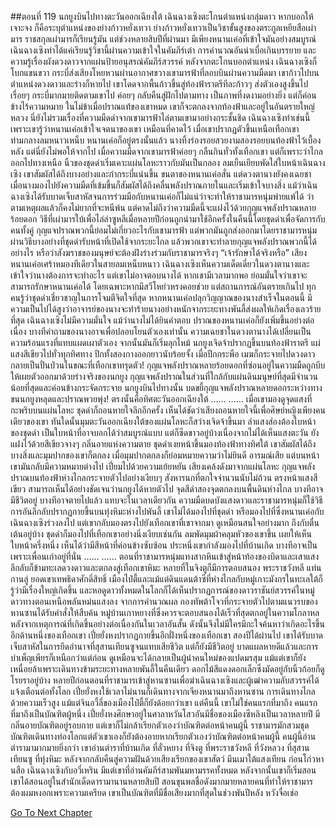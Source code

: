 ##ตอนที่ 119 นกยูงบินไปทางตะวันออกเฉียงใต้
เฉินฉางเซิงตะโกนตำแหน่งกลุ่มดาว หากบอกให้เจาะจง ก็คือระบุตำแหน่งของย่างก้าวหยั่งเทวา
ย่างก้าวหยั่งเทวาเป็นวิชาขั้นสูงของตระกูลเหยียสือเผ่ามาร ราชสกุลเผ่ามารก็เรียนรู้มัน แต่ช่วงหลายสิบปีที่ผ่านมา มีเพียงหนานเค่อที่เข้าใจมันอย่างสมบูรณ์ เฉินฉางเซิงทำได้แค่เรียนรู้วิชานี้ผ่านความเข้าใจในคัมภีร์เต๋า การคำนวณอันน่าเบื่อเกินบรรยาย และความรู้เรื่องผังดวงดาวจากแผ่นป้ายอนุสรณ์คัมภีร์สวรรค์
หลังจากตะโกนบอกตำแหน่ง เฉินฉางเซิงก็โบกแขนขวา กระบี่ส่งเสียงโหยหวนผ่านอากาศขวางเขามารฟ้าที่ลอบบินผ่านความมืดมา เขาก้าวไปบนตำแหน่งดวงดาวและร่างก็หายไป เขาโดดจากพื้นก้าวขึ้นสู่ท้องฟ้าราตรีทีละก้าวๆ ส่งตัวเองสูงขึ้นไปเรื่อยๆ
กระบี่มากมายติดตามเขาไป ค่อยๆ กลับคืนสู่ฝักไปตามทาง
เป็นภาพที่งดงามอย่างยิ่ง แต่ก็ค่อนข้างไร้ความหมาย ในไม่ข้าเมื่อปราณแท้ของเขาหมด เขาก็จะตกลงจากท้องฟ้าและอยู่ในอันตรายใหญ่หลวง นี่ยังไม่รวมเรื่องที่ความมืดดำจากเขามารฟ้าไล่ตามเขามาอย่างกระชั้นชิด
เฉินฉางเซิงทำเช่นนี้เพราะเขารู้ว่าหนานเค่อเข้าใจเจตนาของเขา
เหมือนที่คาดไว้ เมื่อเขาปรากฏตัวขึ้นเหนือเทือกเขาท่ามกลางลมหนาวเหน็บ หนานเค่อก็อยู่ตรงนั้นแล้ว
นางทิ้งร่องรอยสวยงามสองรอยบนท้องฟ้าไว้เบื้องหลัง
แต่นี่ยังไม่พอให้จากไป เมื่อความมืดจากเขามารฟ้าค่อยๆ กลืนกินทั่วทั้งเทือกเขา
แต่ก็เพราะว่าไกลออกไปทางเหนือ นิ้วของชุดดำเริ่มเคาะแผ่นโลหะราวกับมันเป็นกลอง
ลมเย็นเยียบพัดใส่ใบหน้าเฉินฉางเซิง เขาสัมผัสได้ถึงบางอย่างและกำกระบี่แน่นขึ้น
ขนตาของหนานเค่อสั่น แต่ดวงตานางยังคงเฉยชา เมื่อนางมองไปยังความมืดที่เข้มขึ้นก็สัมผัสได้ถึงคลื่นพลังปราณภายในและเริ่มเข้าใจบางสิ่ง
แม้ว่าเฉินฉางเซิงได้รับบาดเจ็บสาหัสจนการร่วมมือกับหนานเค่อก็ไม่แน่ว่าจะทำให้ราชามารหนุ่มพ่ายแพ้ได้ ว่าตามเหตุผลแล้วก็คงไม่ยากที่จะหนีพ้น
แต่คาดไม่ถึงว่าความมืดนี้จะแฝงไว้ด้วยกุญแจพลังปราณหลายร้อยดอก
วิธีที่เผ่ามารใบ้เพื่อไล่ล่าซูหลีเมื่อหลายปีก่อนถูกนำมาใช้อีกครั้งในคืนนี้โดยชุดดำเพื่อจัดการกับคนทั้งคู่
กุญแจปราณพวกนี้ย่อมไม่เกี่ยวอะไรกับเขามารฟ้า แต่พวกมันถูกส่งออกมาโดยราชามารหนุ่มผ่านวิธีบางอย่างที่ชุดดำรับหน้าที่เปิดใช้จากระยะไกล
แล้วพวกเขาจะทำลายกุญแจพลังปราณพวกนี้ได้อย่างไร หรือว่าสังฆราชของมนุษย์จะต้องฝังร่างร่วมกับราชามารจริงๆ
“เจ้ารักษาได้จริงหรือ”
เสียงหนานเค่อเศร้าหมองทีเดียวในสายลมเหน็บหนาว
เฉินฉางเซิงเห็นความเด็ดเดี่ยวในดวงตานางและเข้าใจว่านางต้องการจะทำอะไร แต่เขาไม่อาจตอบนางได้
หากเขามีเวลามากพอ ย่อมมั่นใจว่าเขาจะสามารถรักษาหนานเค่อได้ โดยเฉพาะหากมีสวีโหย่วหรงคอยช่วย
แต่สถานการณ์อันตรายเกินไป ทุกคนรู้ว่าชุดดำเชี่ยวชาญในการโจมตีจิตใจที่สุด หากหนานเค่อปลุกวิญญาณของนางสำเร็จในตอนนี้ มีความเป็นไปได้สูงว่าอาจารย์ของนางจะทำร้ายนางอย่างหนักจากระยะทางพันลี้ส่งผลให้เกิดเรื่องเลวร้ายที่สุด
เฉินฉางเซิงไม่มีความมั่นใจ
แม้ว่านางไม่ได้ยินคำตอบ ปราณของหนานเค่อก็ยังเพิ่มขึ้นอย่างต่อเนื่อง
บางทีคำถามของนางอาจเพื่อปลอบโยนตัวเองเท่านั้น
ความเฉยชาในดวงตานางได้เปลี่ยนเป็นความร้อนแรงที่แทบแผดเผาตัวเอง
จากนั้นมันก็เริ่มลุกไหม้
นกยูงเจิดจ้าปรากฏขึ้นบนท้องฟ้าราตรี แผ่แสงสีเขียวไปทั่วทุกทิศทาง
ปีกทั้งสองกางออกยาวนับร้อยจั้ง เมื่อปีกกระพือ เมฆก็กระจายไปดวงดาวกลายเป็นปั่นป่วนในขณะที่เทือกเขาทรุดตัว!
กุญแจพลังปราณหลายร้อยดอกที่ซ่อนอยู่ในความมืดถูกบีบให้เผยตัวออกมาด้วยร่างจริงของนกยูง
กุญแจพลังปราณในส่วนที่ใกล้กับแผ่นดินมนุษย์ที่สุดมีจำนวนน้อยที่สุดและค่อนข้างกระจัดกระจาย
นกยูงบินไปทางนั้น บดขยี้กุญแจพลังปราณหลายดอกระหว่างทาง ขนนกยูงหลุดและปราณพวยพุ่ง!
ตรงนั้นคือทิศตะวันออกเฉียงใต้
……
……
เมื่อเขามองดูจุดแสงที่กะพริบบนแผ่นโลหะ ชุดดำก็ถอนหายใจลึกอีกครั้ง
เห็นได้ชัดว่าเสียงถอนหายใจนี้เพื่อศิษย์หญิงเพียงคนเดียวของเขา
ทันใดนั้นมุมตะวันออกเฉียงใต้ของแผ่นโลหะก็สว่างเจิดจ้าขึ้นมา ลำแสงส่องต้องใบหน้าของชุดดำ
เป็นใบหน้าที่อาจบอกได้ว่าสมบูรณ์แบบ แต่ก็ซีดขาวอยู่บ้างเนื่องจากไม่ได้เห็นแสงตะวัน ยังแฝงไว้ด้วยสีเขียวจางๆ กลิ่นอายแห่งความตาย
ชุดดำเงยหน้าขึ้นมองท้องฟ้าทางทิศใต้ เขาสัมผัสได้ถึงบางสิ่งและมุมปากของเขาก็ตกลง เมื่อมุมปากตกลงก็ย่อมหมายความว่าไม่ยินดี อารมณ์เสีย แต่บนหน้าเขามันกลับมีความหมายต่างไป เปี่ยมไปด้วยความเย้ยหยัน
เสียงเคล้งดังมาจากแผ่นโลหะ
กุญแจพลังปราณบนท้องฟ้าห่างไกลกระจายตัวไปอย่างเงียบๆ สังหารนกที่ตกใจจำนวนนับไม่ถ้วน
ตรงหน้าแสงสีเขียว สามารถเห็นได้อย่างชัดเจนว่านกยูงได้หายตัวไป
จุดสีดำสองจุดตกลงบนพื้นดินห่างไกล บางทีอาจมีชีวิตอยู่ บางทีอาจตายไปแล้ว
แทบจะในเวลาเดียวกัน ความมืดบดบังแสงดาวและราชามารหนุ่มก็ใช้วิธีการอันลึกลับปรากฏกายขึ้นบนทุ่งหิมะห่างไปพันลี้ เขาไม่ได้มองไปที่ชุดดำ หรือมองไปที่ซึ่งหนานเค่อกับเฉินฉางเซิงร่วงลงไป แต่เขากลับมองตรงไปยังเทือกเขาที่เขาจากมา ดูเหมือนสนใจอย่างมาก ถึงกับตื่นเต้นอยู่บ้าง
ชุดดำก็มองไปที่เทือกเขาอย่างนิ่งเงียบเช่นกัน
ลมพัดมุมผ้าคลุมหัวของเขาขึ้น เผยให้เห็นใบหน้าครึ่งหนึ่ง เห็นได้ว่ามีสีหน้าที่ค่อนข้างซับซ้อน
ประหนึ่งเขากำลังมองไปที่บ้านเกิด
บางทีอาจเป็นเพราะเพื่อนเก่าอยู่ที่นั่น
……
……
ตอนที่ราชามารหนุ่มแทงสากหินเข้าสู่หน้าท้องของบิดาและเสาแสงลึกลับก็ข้ามทะเลดวงดาวและตกลงสู่เทือกเขาหิมะ หลายที่ในจิงตูก็มีการตอบสนอง พระราชวังหลี แท่นกานลู่ ยอดเขาเทพธิดาศักดิ์สิทธิ์ เมืองไป๋ตี้และแม้แต่ดินแดนต้าซีที่ห่างไกลกับหมู่เกาะมังกรในทะเลใต้ก็รู้ว่ามีเรื่องใหญ่เกิดขึ้น และหอดูดาวทั้งหมดในโลกก็ได้เห็นปรากฏการณ์ของดาวราชันย์สวรรค์ในหมู่ดาวทางตอนเหนือพลันหม่นแสงลง
จากการคำนวณผล กองทัพต้าโจวที่กระจายตัวไปตามแนวรบของหานซานได้รับคำสั่งให้สืบค้น หมู่บ้านเกาหยางที่ซึ่งควรจะตอบสนองได้เร็วที่สุดตกอยู่ในความโกลาหลหลังจากเหตุการณ์ที่เกิดขึ้นอย่างต่อเนื่องกันในเวลาอันสั้น ดังนั้นจึงไม่มีใครมีกะใจค้นหาว่าเกิดอะไรขึ้นอีกด้านหนึ่งของเทือกเขา
เปี๋ยยั่งหงปรากฏกายขึ้นอีกฝั่งหนึ่งของเทือกเขา
สองปีได้ผ่านไป เขาได้รับบาดเจ็บสาหัสในการยึดอำนาจที่สุสานเทียนซูจนแทบเสียชีวิต แต่ก็ยังมีชีวิตอยู่ บาดแผลหายดีแล้วและการบำเพ็ญเพียรก็เหนือกว่าแต่ก่อน ดูเหมือนจะได้กลายเป็นผู้นำคนใหม่ของแปดมรสุม
แม้แต่เขาก็ยังเหนื่อยล้าเพราะเดินทางข้ามระยะทางหลายพันลี้ในคืนเดียว ดอกไม้สีแดงดอกเล็กซึ่งมัดอยู่กับนิ้วก้อยก็ดูโรยราอยู่บ้าง
หลายปีก่อนตอนที่ราชามารเข้าสู่หานซานเพื่อฆ่าเฉินฉางเซิงและผู้เฒ่าความลับสวรรค์ได้แจ้งเตือนต่อทั้งโลก เปี๋ยยั่งหงใช้เวลาไม่นานก็เดินทางจากเจียงหนานมาถึงหานซาน การเดินทางไกลด้วยความเร็วสูง แม้แต่จินอวี้ลี่ของเมืองไป๋ตี้ก็ยังด้อยกว่าเขา แต่คืนนี้ เขาไม่ใช่คนแรกที่มาถึง
คนแรกที่มาถึงเป็นบัณฑิตผู้หนึ่ง
เปี๋ยยั่งหงศึกษาอยู่ในศาลาหวันโสวอันมีชื่อของเมืองซีหลิงเป็นเวลาหลายปี มีกลิ่นอายบัณฑิตอยู่รอบกาย แต่เขาก็ไม่กล้าเรียกตัวเองว่าบัณฑิตต่อหน้าคนผู้นี้
ราชามารมักสวมชุดบัณฑิตเดินทางท่องโลกแต่ตัวเขาเองก็ยังต้องอายหากเรียกตัวเองว่าบัณฑิตต่อหน้าคนผู้นี้
คนผู้นี้อ่านตำรามามากมายยิ่งกว่า
เขาอ่านตำราที่บ้านเกิด ที่ลั่วหยาง ที่จิงตู ที่พระราชวังหลี ที่วังหลวง ที่สุสานเทียนซู ที่ทุ่งหิมะ หลังจากกลับคืนสู่ความฝันด้วยเสียงเรียกของเขาสัตว์ มึนเมาใต้แสงเทียน ก่อนโก่วหานสือ เฉินฉางเซิงกับอวี๋เหริน มีแต่เขาที่อ่านคัมภีร์สามพันมหามรรคทั้งหมด
หลังจากนั้นเขาก็เริ่มสอน เขาได้สอนอยู่ในสำนักเด็ดดารามานานหลายสิบปี สอนขุนพลชื่อดังมากมายหลายคนที่ทำให้ราชามารต้องผมหงอกเพราะความเครียด
เขาเป็นบัณฑิตที่มีชื่อเสียงมากที่สุดในช่วงพันปีหลัง หวังจื่อเช่อ


[Go To Next Chapter]( ./792.md)